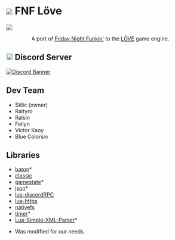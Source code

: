 # ![](art/icon.png) FNF Löve

![](art/funkin_logo.png)

<p align="center">A port of <a href="https://funkin.me">Friday Night Funkin'</a> to the <a href="https://love2d.org">LÔVE</a> game engine.</p>

## <img src="https://uxwing.com/wp-content/themes/uxwing/download/brands-and-social-media/discord-round-color-icon.png" width="18"> Discord Server

[![Discord Banner](https://invidget.switchblade.xyz/eFFgHz7X8N)](https://discord.gg/eFFgHz7X8N)

## Dev Team

- Stilic (owner)
- Raltyro
- Ralsin
- Fellyn
- Victor Kaoy
- Blue Colorsin

## Libraries

- [baton](https://github.com/tesselode/baton)\*
- [classic](https://github.com/rxi/classic)
- [gamestate](https://github.com/vrld/hump/blob/master/gamestate.lua)\*
- [json](https://github.com/actboy168/json.lua)\*
- [lua-discordRPC](https://github.com/pfirsich/lua-discordRPC)
- [lua-https](https://github.com/love2d/lua-https)
- [nativefs](https://github.com/EngineerSmith/nativefs)
- [timer](https://github.com/vrld/hump/blob/master/timer.lua)\*
- [Lua-Simple-XML-Parser](https://github.com/Cluain/Lua-Simple-XML-Parser)\*

* Was modified for our needs.
